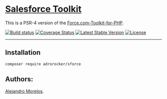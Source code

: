 [Salesforce Toolkit](https://github.com/adrorocker/sforce)
===================================

This is a PSR-4 version of the [Force.com-Toolkit-for-PHP](https://github.com/developerforce/Force.com-Toolkit-for-PHP).

[![Build status][Master image]][Master]
[![Coverage Status][Master covarage image]][Master covarage]
[![Latest Stable Version][Stable version image]][Stable version]
[![License][License image]][License]

-----------------------------------

## Installation

```
composer require adrorocker/sforce
```

## Authors:

[Alejandro Morelos](https://github.com/adrorocker). 

  [Master]: https://travis-ci.org/adrorocker/sforce/
  [Master image]: https://travis-ci.org/adrorocker/sforce.svg?branch=master
  [Master covarage]: https://coveralls.io/github/adrorocker/sforce
  [Master covarage image]: https://coveralls.io/repos/github/adrorocker/sforce/badge.svg?branch=master
  [Stable version]: https://packagist.org/packages/adrorocker/sforce
  [Stable version image]: https://poser.pugx.org/adrorocker/sforce/v/stable
  [License]: https://packagist.org/packages/adrorocker/sforce
  [License image]: https://poser.pugx.org/adrorocker/sforce/license
